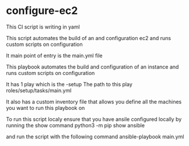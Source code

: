# configure-ec2

This CI script is writing in yaml

This script automates the build of an and configuration ec2 and runs custom scripts on configuration

It main point of entry is the main.yml file

This playbook automates the build and configuration of an instance and runs custom scripts on configuration

It has 1 play which is the 
-setup 
The path to this play roles/setup/tasks/main.yml

It also has a custom inventory file that allows you define all the machines you want to run this playbook on

To run this script localy ensure that you have ansile configured locally by running the show command python3 -m pip show ansible

and run the script with the following command ansible-playbook main.yml
